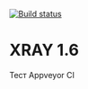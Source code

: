 ﻿[![Build status](https://ci.appveyor.com/api/projects/status/jci5um9gjgk3spat?svg=true)](https://ci.appveyor.com/project/abramcumner/xray16)

XRAY 1.6
========

Тест Appveyor CI